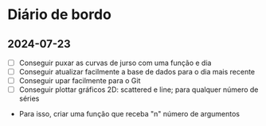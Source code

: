 # Diário de bordo

## 2024-07-23
- [ ] Conseguir puxar as curvas de jurso com uma função e dia 
- [ ] Conseguir atualizar facilmente a base de dados para o dia mais recente
- [ ] Conseguir upar facilmente para o Git 
- [ ] Conseguir plottar gráficos 2D: scattered e line; para qualquer número de séries
 - Para isso, criar uma função que receba "n" número de argumentos
